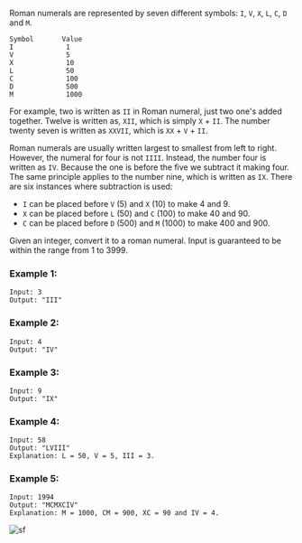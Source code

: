 Roman numerals are represented by seven different symbols: ```I```, ```V```, ```X```, ```L```, ```C```, ```D``` and ```M```.
```
Symbol       Value
I             1
V             5
X             10
L             50
C             100
D             500
M             1000
```
For example, two is written as ```II``` in Roman numeral, just two one's added together. Twelve is written as, ```XII```,
which is simply ```X``` + ```II```. 
The number twenty seven is written as ```XXVII```, which is ```XX``` + ```V``` + ```II```.

Roman numerals are usually written largest to smallest from left to right. 
However, the numeral for four is not ```IIII```. Instead, the number four is written as ```IV```. 
Because the one is before the five we subtract it making four. The same principle applies to the 
number nine, which is written as ```IX```. There are six instances where subtraction is used:

* ```I``` can be placed before ```V``` (5) and ```X``` (10) to make 4 and 9. 
* ```X``` can be placed before ```L``` (50) and ```C``` (100) to make 40 and 90. 
* ```C``` can be placed before ```D``` (500) and ```M``` (1000) to make 400 and 900.

Given an integer, convert it to a roman numeral. Input is guaranteed to be within the range from 1 to 3999.

### Example 1:
```
Input: 3
Output: "III"
```

### Example 2:
```
Input: 4
Output: "IV"
```

### Example 3:
```
Input: 9
Output: "IX"
```

### Example 4:
```
Input: 58
Output: "LVIII"
Explanation: L = 50, V = 5, III = 3.
```

### Example 5:
```
Input: 1994
Output: "MCMXCIV"
Explanation: M = 1000, CM = 900, XC = 90 and IV = 4.
```

![sf](https://raw.githubusercontent.com/slgero/Leetcode_tasks/master/12.%20Integer%20to%20Roman/max.png)
